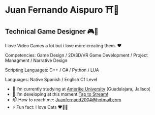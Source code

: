 Juan Fernando Aispuro ⛩👺
==============================

## Technical Game Designer 🎮🎌

I love Video Games a lot but i love more creating them. ❤

Competencies: Game Design / 2D/3D/VR Game Development / Project Managment / Narrative Design  

Scripting Languages: C++ / C# / Python / LUA

Languages: Native Spanish / English C1 Level 

- 🔭 I’m currently studying at [Amerike University](https://amerike.edu.mx) (Guadalajara, Jalisco)
- 🌱 I’m developing at this moment [Tap to Stream!](https://juanf4r-dev.itch.io/tap-to-stream)
- 📫 How to reach me: Juanfernand2004@hotmail.com
- ⚡ Fun fact: I love Cats ♥🐱‍💻 
